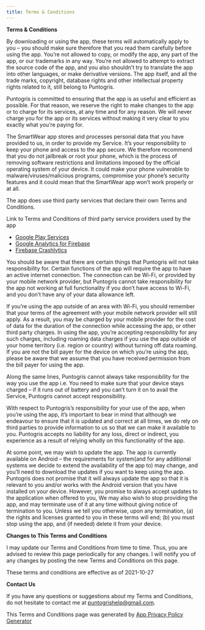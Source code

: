 ```yaml
---
title: Terms & Conditions
---
```


**Terms & Conditions**

By downloading or using the app, these terms will automatically apply to you – you should make sure therefore that you read them carefully before using the app. You’re not allowed to copy, or modify the app, any part of the app, or our trademarks in any way. You’re not allowed to attempt to extract the source code of the app, and you also shouldn’t try to translate the app into other languages, or make derivative versions. The app itself, and all the trade marks, copyright, database rights and other intellectual property rights related to it, still belong to Puntogris.

Puntogris is committed to ensuring that the app is as useful and efficient as possible. For that reason, we reserve the right to make changes to the app or to charge for its services, at any time and for any reason. We will never charge you for the app or its services without making it very clear to you exactly what you’re paying for.

The SmartWear app stores and processes personal data that you have provided to us, in order to provide my Service. It’s your responsibility to keep your phone and access to the app secure. We therefore recommend that you do not jailbreak or root your phone, which is the process of removing software restrictions and limitations imposed by the official operating system of your device. It could make your phone vulnerable to malware/viruses/malicious programs, compromise your phone’s security features and it could mean that the SmartWear app won’t work properly or at all.

The app does use third party services that declare their own Terms and Conditions.

Link to Terms and Conditions of third party service providers used by the app

*   [Google Play Services](https://policies.google.com/terms)
*   [Google Analytics for Firebase](https://firebase.google.com/terms/analytics)
*   [Firebase Crashlytics](https://firebase.google.com/terms/crashlytics)

You should be aware that there are certain things that Puntogris will not take responsibility for. Certain functions of the app will require the app to have an active internet connection. The connection can be Wi-Fi, or provided by your mobile network provider, but Puntogris cannot take responsibility for the app not working at full functionality if you don’t have access to Wi-Fi, and you don’t have any of your data allowance left.

If you’re using the app outside of an area with Wi-Fi, you should remember that your terms of the agreement with your mobile network provider will still apply. As a result, you may be charged by your mobile provider for the cost of data for the duration of the connection while accessing the app, or other third party charges. In using the app, you’re accepting responsibility for any such charges, including roaming data charges if you use the app outside of your home territory (i.e. region or country) without turning off data roaming. If you are not the bill payer for the device on which you’re using the app, please be aware that we assume that you have received permission from the bill payer for using the app.

Along the same lines, Puntogris cannot always take responsibility for the way you use the app i.e. You need to make sure that your device stays charged – if it runs out of battery and you can’t turn it on to avail the Service, Puntogris cannot accept responsibility.

With respect to Puntogris’s responsibility for your use of the app, when you’re using the app, it’s important to bear in mind that although we endeavour to ensure that it is updated and correct at all times, we do rely on third parties to provide information to us so that we can make it available to you. Puntogris accepts no liability for any loss, direct or indirect, you experience as a result of relying wholly on this functionality of the app.

At some point, we may wish to update the app. The app is currently available on Android – the requirements for system(and for any additional systems we decide to extend the availability of the app to) may change, and you’ll need to download the updates if you want to keep using the app. Puntogris does not promise that it will always update the app so that it is relevant to you and/or works with the Android version that you have installed on your device. However, you promise to always accept updates to the application when offered to you, We may also wish to stop providing the app, and may terminate use of it at any time without giving notice of termination to you. Unless we tell you otherwise, upon any termination, (a) the rights and licenses granted to you in these terms will end; (b) you must stop using the app, and (if needed) delete it from your device.

**Changes to This Terms and Conditions**

I may update our Terms and Conditions from time to time. Thus, you are advised to review this page periodically for any changes. I will notify you of any changes by posting the new Terms and Conditions on this page.

These terms and conditions are effective as of 2021-10-27

**Contact Us**

If you have any questions or suggestions about my Terms and Conditions, do not hesitate to contact me at puntogrishelp@gmail.com.

This Terms and Conditions page was generated by [App Privacy Policy Generator](https://app-privacy-policy-generator.nisrulz.com/)